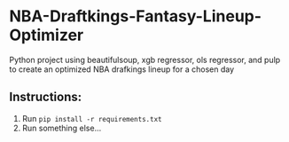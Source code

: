 # NBA-Draftkings-Fantasy-Lineup-Optimizer
Python project using beautifulsoup, xgb regressor, ols regressor, and pulp to create an optimized NBA drafkings lineup for a chosen day


## Instructions:
1. Run `pip install -r requirements.txt`
2. Run something else...